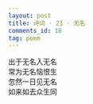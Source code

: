 ```yaml
---
layout: post
title: 诗词 · 23 · 无名
comments_id: 18
tag: poem
---
```


出于无名入无名<br />
常为无名恼恨生<br />
忽然一日见无名<br />
如来如去众生同